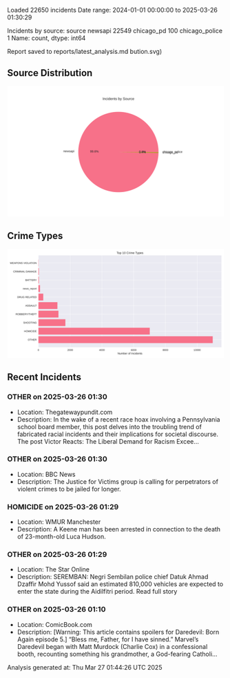 
Loaded 22650 incidents
Date range: 2024-01-01 00:00:00 to 2025-03-26 01:30:29

Incidents by source:
source
newsapi           22549
chicago_pd          100
chicago_police        1
Name: count, dtype: int64

Report saved to reports/latest_analysis.md
bution.svg)

## Source Distribution
![Source Distribution](images/source_distribution.svg)

## Crime Types
![Crime Types](images/crime_types.svg)

## Recent Incidents

### OTHER on 2025-03-26 01:30
- Location: Thegatewaypundit.com
- Description: In the wake of a recent race hoax involving a Pennsylvania school board member, this post delves into the troubling trend of fabricated racial incidents and their implications for societal discourse.
The post Victor Reacts: The Liberal Demand for Racism Excee…


### OTHER on 2025-03-26 01:30
- Location: BBC News
- Description: The Justice for Victims group is calling for perpetrators of violent crimes to be jailed for longer.


### HOMICIDE on 2025-03-26 01:29
- Location: WMUR Manchester
- Description: A Keene man has been arrested in connection to the death of 23-month-old Luca Hudson.


### OTHER on 2025-03-26 01:29
- Location: The Star Online
- Description: SEREMBAN: Negri Sembilan police chief Datuk Ahmad Dzaffir Mohd Yussof said an estimated 810,000 vehicles are expected to enter the state during the Aidilfitri period. Read full story


### OTHER on 2025-03-26 01:10
- Location: ComicBook.com
- Description: [Warning: This article contains spoilers for Daredevil: Born Again episode 5.] “Bless me, Father, for I have sinned.” Marvel’s Daredevil began with Matt Murdock (Charlie Cox) in a confessional booth, recounting something his grandmother, a God-fearing Catholi…

Analysis generated at: Thu Mar 27 01:44:26 UTC 2025
